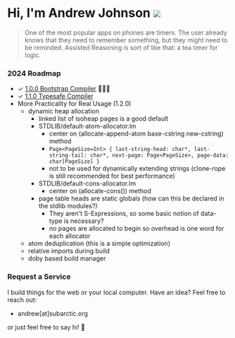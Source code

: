 # Hi, I'm Andrew Johnson ![](https://komarev.com/ghpvc/?username=andrew-johnson-4)

> One of the most popular apps on phones are timers. The user already knows that they need to remember something, but they might need to be reminded. Assisted Reasoning is sort of like that: a tea timer for logic.

### 2024 Roadmap

* ✓ [1.0.0 Bootstrap Compiler](https://github.com/andrew-johnson-4/-/releases/tag/1.0.0) 🥳🎉🎁
* ✓ [1.1.0 Typesafe Compiler](https://github.com/andrew-johnson-4/-/releases/tag/1.1.0)
* More Practicality for Real Usage (1.2.0)
  * dynamic heap allocation
    * linked list of isoheap pages is a good default
    * STDLIB/default-atom-allocator.lm
      * center on (allocate-append-atom base-cstring new-cstring) method
      * `Page<PageSize=Int> { last-string-head: char*, last-string-tail: char*, next-page: Page<PageSize>, page-data: char[PageSize] }`
      * not to be used for dynamically extending strings (clone-rope is still recommended for best performance)
    * STDLIB/default-cons-allocator.lm
      * center on (allocate-cons()) method
    * page table heads are static globals (how can this be declared in the stdlib modules?)
      * They aren't S-Expressions, so some basic notion of data-type is necessary?
      * no pages are allocated to begin so overhead is one word for each allocator
  * atom deduplication (this is a simple optimization)
  * relative imports during build
  * doby based build manager

### Request a Service

I build things for the web or your local computer. Have an idea? Feel free to reach out:
* andrew[at]subarctic.org

or just feel free to say hi! 👋
